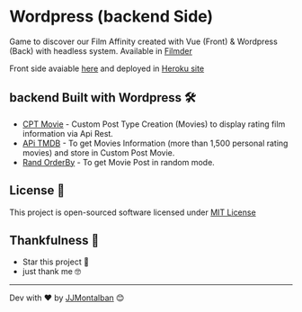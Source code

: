 # Wordpress (backend Side)

Game to discover our Film Affinity created with Vue (Front) & Wordpress (Back)  with headless system. Available in [Filmder](https://filmder.jjmontalban.com)

Front side avaiable [here](https://github.com/jjmontalban/filmder-front) and deployed in [Heroku site](https://filmder-front.herokuapp.com)



## backend Built with Wordpress 🛠️

  - [CPT Movie](https://github.com/jjmontalban/filmder-back/tree/master/wordpress/wp-content/plugins/cpt-movie) - Custom Post Type Creation (Movies) to display rating film information via Api Rest.
  - [APi TMDB](https://github.com/jjmontalban/filmder-back/blob/master/wordpress/wp-content/plugins/api-tmdb/api-tmdb.php) - To get Movies Information (more than 1,500 personal rating movies) and store in Custom Post Movie.
  - [Rand OrderBy](https://github.com/jjmontalban/filmder-back/blob/master/wordpress/wp-content/plugins/post-list-randomize/add_rand_orderby_restapi_post.php) - To get Movie Post in random mode.



## License 📄

This project is open-sourced software licensed under [MIT License](https://opensource.org/licenses/MIT)


## Thankfulness 🎁

* Star this project 📢 
* just thank me 🤓

---
Dev with ❤️ by [JJMontalban](https://jjmontalban.github.io) 😊
